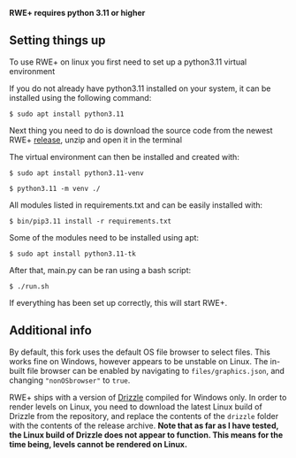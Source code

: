 **RWE+ requires python 3.11 or higher**

## Setting things up

To use RWE+ on linux you first need to set up a python3.11 virtual environment

If you do not already have python3.11 installed on your system, it can be installed using the following command:

`$ sudo apt install python3.11`

Next thing you need to do is download the source code from the newest RWE+ [release](https://github.com/methylredd/RWE-Plus/releases/download/latest/), unzip and open it in the terminal

The virtual environment can then be installed and created with:


`$ sudo apt install python3.11-venv`

`$ python3.11 -m venv ./`

All modules listed in requirements.txt and can be easily installed with:

`$ bin/pip3.11 install -r requirements.txt`

Some of the modules need to be installed using apt:

`$ sudo apt install python3.11-tk`

After that, main.py can be ran using a bash script:

`$ ./run.sh`

If everything has been set up correctly, this will start RWE+.

## Additional info
By default, this fork uses the default OS file browser to select files. This works fine on Windows, however appears to be unstable on Linux. The in-built file browser can be enabled by navigating to `files/graphics.json`, and changing `"nonOSbrowser"` to `true`.

RWE+ ships with a version of [Drizzle](https://github.com/SlimeCubed/Drizzle) compiled for Windows only. In order to render levels on Linux, you need to download the latest Linux build of Drizzle from the repository, and replace the contents of the `drizzle` folder with the contents of the release archive. **Note that as far as I have tested, the Linux build of Drizzle does not appear to function. This means for the time being, levels cannot be rendered on Linux.**